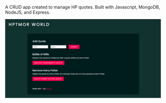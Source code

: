 A CRUD app created to manage HP quotes. Built with Javascript, MongoDB, NodeJS, and Express.

![](public/img/hpdemo.png?raw=true)